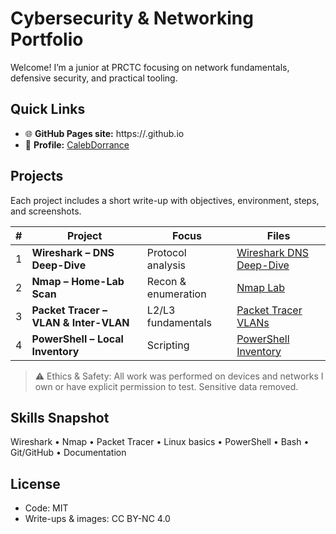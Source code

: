 # Cybersecurity & Networking Portfolio

Welcome! I’m a junior at PRCTC focusing on network fundamentals, defensive security, and practical tooling.

## Quick Links
- 🌐 **GitHub Pages site:** https://<CalebDorrance>.github.io
- 👤 **Profile:** [CalebDorrance](https://github.com/CalebDorrance)

## Projects
Each project includes a short write-up with objectives, environment, steps, and screenshots.

| # | Project | Focus | Files |
|---|--------|-------|------|
| 1 | **Wireshark – DNS Deep-Dive** | Protocol analysis | [Wireshark DNS Deep-Dive](https://github.com/CalebDorrance/Portfolio/blob/main/Projects/Wireshark%20DNS%20deep%20dive) |
| 2 | **Nmap – Home-Lab Scan** | Recon & enumeration | [Nmap Lab](https://github.com/CalebDorrance/Portfolio/blob/main/Projects/Nmap%20lab) |
| 3 | **Packet Tracer – VLAN & Inter-VLAN** | L2/L3 fundamentals | [Packet Tracer VLANs](https://github.com/CalebDorrance/Portfolio/blob/main/Projects/Packet%20Tracer%20VLANs) |
| 4 | **PowerShell – Local Inventory** | Scripting | [PowerShell Inventory](./projects/ps-inventory.md) |

> ⚠️ Ethics & Safety: All work was performed on devices and networks I own or have explicit permission to test. Sensitive data removed.

## Skills Snapshot
Wireshark • Nmap • Packet Tracer • Linux basics • PowerShell • Bash • Git/GitHub • Documentation

## License
- Code: MIT
- Write-ups & images: CC BY-NC 4.0
